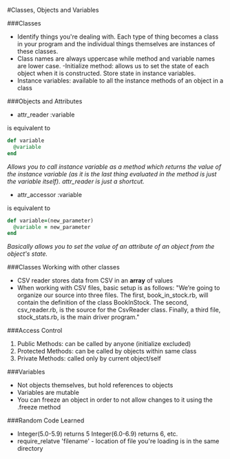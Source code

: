 #Classes, Objects and Variables

###Classes
  - Identify things you're dealing with. Each type of thing becomes a class in your program and the individual things themselves are instances of these classes. 
  - Class names are always uppercase while method and variable names are lower case.
  -Initialize method: allows us to set the state of each object when it is constructed. Store state in instance variables.
  - Instance variables: available to all the instance methods of an object in a class


###Objects and Attributes
- attr_reader :variable 

is equivalent to

```ruby
def variable
  @variable
end
```

*Allows you to call instance variable as a method which returns the value of the instance variable (as it is the last thing evaluated in the method is just the variable itself). attr_reader is just a shortcut.*

- attr_accessor :variable

is equivalent to

```ruby
def variable=(new_parameter)
  @variable = new_parameter
end
```

*Basically allows you to set the value of an attribute of an object from the object's state.*


###Classes Working with other classes
  - CSV reader stores data from CSV in an **array** of values 
  - When working with CSV files, basic setup is as follows:
  "We’re going to organize our source into three files. The first, book_in_stock.rb, will contain the definition of the class BookInStock. The second, csv_reader.rb, is the source for the CsvReader class. Finally, a third file, stock_stats.rb, is the main driver program."


###Access Control
  1. Public Methods: can be called by anyone (initialize excluded)
  2. Protected Methods: can be called by objects within same class
  3. Private Methods: called only by current object/self


###Variables
  - Not objects themselves, but hold references to objects 
  - Variables are mutable 
  - You can freeze an object in order to not allow changes to it using the .freeze method 


###Random Code Learned
  - Integer(5.0-5.9) returns 5 
  Integer(6.0-6.9) returns 6, etc. 
  - require_relatve 'filename' - location of file you're loading is in the same directory 

